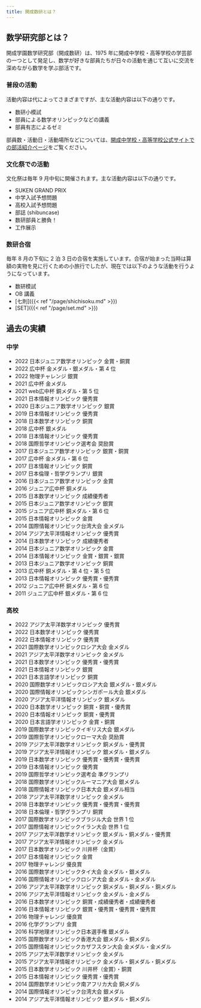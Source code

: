 ```yaml
---
title: 開成数研とは？
---
```


## 数学研究部とは？

開成学園数学研究部（開成数研）は、1975 年に開成中学校・高等学校の学芸部の一つとして発足し、数学が好きな部員たちが日々の活動を通じて互いに交流を深めながら数学を学ぶ部活です。

### 普段の活動

活動内容は代によってさまざまですが、主な活動内容は以下の通りです。

* 数研小模試
* 部員による数学オリンピックなどの講義
* 部員有志によるゼミ

部員数・活動日・活動場所などについては、[開成中学校・高等学校公式サイトでの部活紹介ページ](https://kaiseigakuen.jp/sclife/club/math/)をご覧ください。

### 文化祭での活動

文化祭は毎年 9 月中旬に開催されます。主な活動内容は以下の通りです。

* SUKEN GRAND PRIX
* 中学入試予想問題
* 高校入試予想問題
* 部誌 (shibuncase)
* 数研部員と勝負！
* 工作展示

### 数研合宿

毎年 8 月の下旬に 2 泊 3 日の合宿を実施しています。合宿が始まった当時は算額の実物を見に行くための小旅行でしたが、現在では以下のような活動を行うようになっています。

* 数研模試
* OB 講義
* [七則]({{< ref "/page/shichisoku.md" >}})
* [SET]({{< ref "/page/set.md" >}})

## 過去の実績

### 中学
* 2022 日本ジュニア数学オリンピック 金賞・銅賞
* 2022 広中杯 金メダル・銀メダル・第 4 位
* 2022 物理チャレンジ 銀賞
* 2021 広中杯 金メダル
* 2021 web広中杯 銅メダル・第 5 位
* 2021 日本情報オリンピック 優秀賞
* 2020 日本ジュニア数学オリンピック 銀賞
* 2019 日本情報オリンピック 優秀賞
* 2018 日本数学オリンピック 銅賞
* 2018 広中杯 銀メダル
* 2018 日本情報オリンピック 優秀賞
* 2018 国際哲学オリンピック選考会 奨励賞
* 2017 日本ジュニア数学オリンピック 銀賞・銅賞
* 2017 広中杯 金メダル・第 6 位
* 2017 日本情報オリンピック 銅賞
* 2017 日本倫理・哲学グランプリ 銀賞
* 2016 日本ジュニア数学オリンピック 金賞
* 2016 ジュニア広中杯 銅メダル
* 2015 日本数学オリンピック 成績優秀者
* 2015 日本ジュニア数学オリンピック 銀賞
* 2015 ジュニア広中杯 銅メダル・第 6 位
* 2015 日本情報オリンピック 金賞
* 2014 国際情報オリンピック台湾大会 金メダル
* 2014 アジア太平洋情報オリンピック 優秀賞
* 2014 日本数学オリンピック 成績優秀者
* 2014 日本ジュニア数学オリンピック 金賞
* 2014 日本情報オリンピック 金賞・銀賞・銀賞
* 2013 日本ジュニア数学オリンピック 銅賞
* 2013 広中杯 銅メダル・第 4 位・第 5 位
* 2013 日本情報オリンピック 優秀賞・優秀賞
* 2012 ジュニア広中杯 銅メダル・第 6 位
* 2011 ジュニア広中杯 銀メダル・第 6 位

### 高校
* 2022 アジア太平洋数学オリンピック 優秀賞
* 2022 日本数学オリンピック 優秀賞
* 2022 日本情報オリンピック 優秀賞
* 2021 国際数学オリンピックロシア大会 金メダル
* 2021 アジア太平洋数学オリンピック 金メダル
* 2021 日本数学オリンピック 優秀賞・優秀賞
* 2021 日本情報オリンピック 銀賞
* 2021 日本言語学オリンピック 銅賞
* 2020 国際数学オリンピックロシア大会 銀メダル・銀メダル
* 2020 国際情報オリンピックシンガポール大会 銀メダル
* 2020 アジア太平洋情報オリンピック 銀メダル
* 2020 日本数学オリンピック 銅賞・銅賞・優秀賞
* 2020 日本情報オリンピック 銅賞・優秀賞
* 2020 日本言語学オリンピック 金賞・銅賞
* 2019 国際数学オリンピックイギリス大会 銀メダル
* 2019 国際哲学オリンピックローマ大会 奨励賞
* 2019 アジア太平洋数学オリンピック 銅メダル・優秀賞
* 2019 アジア太平洋情報オリンピック 銀メダル・銀メダル
* 2019 日本数学オリンピック 優秀賞・優秀賞・優秀賞
* 2019 日本情報オリンピック 優秀賞
* 2019 国際哲学オリンピック選考会 準グランプリ
* 2018 国際数学オリンピックルーマニア大会 銀メダル
* 2018 国際情報オリンピック日本大会 銀メダル相当
* 2018 アジア太平洋数学オリンピック 金メダル
* 2018 日本数学オリンピック 優秀賞・優秀賞・優秀賞
* 2018 日本倫理・哲学グランプリ 銅賞
* 2017 国際数学オリンピックブラジル大会 世界 1 位
* 2017 国際情報オリンピックイラン大会 世界 1 位
* 2017 アジア太平洋数学オリンピック 銀メダル・銅メダル・優秀賞
* 2017 アジア太平洋情報オリンピック 金メダル
* 2017 日本数学オリンピック 川井杯（金賞）
* 2017 日本情報オリンピック 金賞
* 2017 物理チャレンジ 優良賞
* 2016 国際数学オリンピックタイ大会 金メダル・銀メダル
* 2016 国際情報オリンピックロシア大会 金メダル・金メダル
* 2016 アジア太平洋数学オリンピック 銅メダル・銅メダル・銅メダル
* 2016 アジア太平洋情報オリンピック 金メダル・金メダル
* 2016 日本数学オリンピック 銅賞・成績優秀者・成績優秀者
* 2016 日本情報オリンピック 銀賞・優秀賞・優秀賞・優秀賞
* 2016 物理チャレンジ 優良賞
* 2016 化学グランプリ 金賞
* 2016 科学地理オリンピック日本選手権 銀メダル
* 2015 国際数学オリンピック香港大会 銀メダル・銅メダル
* 2015 国際情報オリンピックカザフスタン大会 金メダル・金メダル
* 2015 アジア太平洋数学オリンピック 金メダル
* 2015 アジア太平洋情報オリンピック 金メダル・銅メダル・銅メダル
* 2015 日本数学オリンピック 川井杯（金賞）・銅賞
* 2015 日本情報オリンピック 優秀賞・優秀賞
* 2014 国際数学オリンピック南アフリカ大会 銅メダル
* 2014 国際情報オリンピック台湾大会 銀メダル
* 2014 アジア太平洋情報オリンピック 銀メダル・銅メダル
